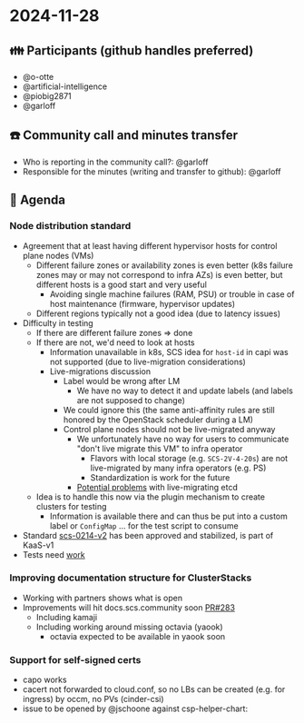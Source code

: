 # 2024-11-28

## :family: Participants (github handles preferred)

- @o-otte
- @artificial-intelligence
- @piobig2871
- @garloff

## :telephone: Community call and minutes transfer

- Who is reporting in the community call?: @garloff
- Responsible for the minutes (writing and transfer to github): @garloff

## :notebook: Agenda

### Node distribution standard
- Agreement that at least having different hypervisor hosts for control plane nodes (VMs)
    - Different failure zones or availability zones is even better (k8s failure zones may or may not correspond to infra AZs) is even better, but different hosts is a good start and very useful
        - Avoiding single machine failures (RAM, PSU) or trouble in case of host maintenance (firmware, hypervisor updates)
    - Different regions typically not a good idea (due to latency issues)
- Difficulty in testing
    - If there are different failure zones => done
    - If there are not, we'd need to look at hosts
        - Information unavailable in k8s, SCS idea for `host-id` in capi was not supported (due to live-migration considerations)
        - Live-migrations discussion
            - Label would be wrong after LM
                - We have no way to detect it and update labels (and labels are not supposed to change)
            - We could ignore this (the same anti-affinity rules are still honored by the OpenStack scheduler during a LM)
            - Control plane nodes should not be live-migrated anyway
                - We unfortunately have no way for users to communicate "don't live migrate this VM" to infra operator
                    - Flavors with local storage (e.g. `SCS-2V-4-20s`) are not live-migrated by many infra operators (e.g. PS)
                    - Standardization is work for the future
                - [Potential problems](https://lists.openstack.org/archives/list/openstack-discuss@lists.openstack.org/thread/FWZ3ACZYRB2ZFFIR3RPH5R44CGPZYEHR/#UY2CA5ZIOWCZYYPXM53ILPENSUIDT4MT) with live-migrating etcd
    - Idea is to handle this now via the plugin mechanism to create clusters for testing
        - Information is available there and can thus be put into a custom label or `ConfigMap` ... for the test script to consume
- Standard [scs-0214-v2](https://docs.scs.community/standards/scs-0214-v2-k8s-node-distribution) has been approved and stabilized, is part of KaaS-v1
- Tests need [work](https://docs.scs.community/standards/scs-0214-w1-k8s-node-distribution-implementation-testing)

### Improving documentation structure for ClusterStacks
- Working with partners shows what is open
- Improvements will hit docs.scs.community soon [PR#283](https://github.com/SovereignCloudStack/docs/pull/283)
    - Including kamaji
    - Including working around missing octavia (yaook)
        - octavia expected to be available in yaook soon

### Support for self-signed certs
- capo works
- cacert not forwarded to cloud.conf, so no LBs can be created (e.g. for ingress) by occm, no PVs (cinder-csi)
- issue to be opened by @jschoone against csp-helper-chart: 

